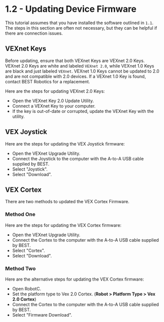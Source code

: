 # 1.2 - Updating Device Firmware

This tutorial assumes that you have installed the software outlined in `1.1`. The steps in this section are often not necessary, but they can be helpful if there are connection issues.

## VEXnet Keys

Before updating, ensure that both VEXnet Keys are VEXnet 2.0 Keys. VEXnet 2.0 Keys are white and labeled `VEXnet 2.0`, while VEXnet 1.0 Keys are black and just labeled `VEXnet`. VEXnet 1.0 Keys cannot be updated to 2.0 and are not compatible with 2.0 devices. If a VEXnet 1.0 Key is found, contact BEST Robotics for a replacement.

Here are the steps for updating VEXnet 2.0 Keys:

- Open the VEXnet Key 2.0 Update Utility.
- Connect a VEXnet Key to your computer.
- If the key is out-of-date or corrupted, update the VEXnet Key with the utility.

## VEX Joystick

Here are the steps for updating the VEX Joystick firmware:

- Open the VEXnet Upgrade Utility.
- Connect the Joystick to the computer with the A-to-A USB cable supplied by BEST.
- Select "Joystick".
- Select "Download".

## VEX Cortex

There are two methods to updated the VEX Cortex Firmware.

### Method One

Here are the steps for updating the VEX Cortex firmware:

- Open the VEXnet Upgrade Utility.
- Connect the Cortex to the computer with the A-to-A USB cable supplied by BEST.
- Select "Cortex".
- Select "Download".

### Method Two

Here are the alternative steps for updating the VEX Cortex firmware:

- Open RobotC.
- Set the platform type to Vex 2.0 Cortex. (**Robot > Platform Type > Vex 2.0 Cortex**)
- Connect the Cortex to the computer with the A-to-A USB cable supplied by BEST.
- Select "Firmware Download".
